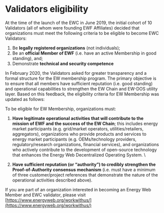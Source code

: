 # Validators eligibility

At the time of the launch of the EWC in June 2019, the initial cohort of 10 Validators (all of whom were founding EWF Affiliates) decided that organizations must meet the following criteria to be eligible to become EWC Validators:

1. Be **legally registered organizations** (not individuals);
2. Be an **official Member of EWF** (i.e. have an active Membership in good standing), and;
3. Demonstrate **technical and security competence**

In February 2020, the Validators asked for greater transparency and a formal structure for the EW membership program. The primary objective is to ensure that all members have sufficient reputation (i.e. good standing) and operational capabilities to strengthen the EW Chain and EW-DOS utility layer. Based on this feedback, the eligibility criteria for EW Membership was updated as follows:&#x20;

To be eligible for EW Membership, organizations must:

1. **Have legitimate operational activities that will contribute to the mission of EWF and the success of the EW Chain**; this includes energy market participants (e.g. grid/market operators, utilities/retailers, aggregators), organizations who provide products and services to energy market participants (e.g. OEMs/technology providers, regulatory/research organizations, financial services), and organizations who actively contribute to the development of open-source technology that enhances the Energy Web Decentralized Operating System. \

2. **Have sufficient reputation (or “authority”) to credibly strengthen the Proof-of-Authority consensus mechanism** (i.e. must have a minimum of three customer/project references that demonstrate the nature of the operational activities described above).

If you are part of an organization interested in becoming an Energy Web Member and EWC validator, please visit [https://www.energyweb.org/workwithus/](https://www.energyweb.org/workwithus/)
